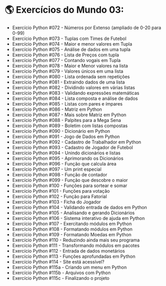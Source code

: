 # 🌎 Exercícios do Mundo 03:
- Exercício Python #072 - Números por Extenso (ampliado de 0-20 para 0-99)
- Exercício Python #073 - Tuplas com Times de Futebol
- Exercício Python #074 - Maior e menor valores em Tupla
- Exercício Python #075 - Análise de dados em uma tupla
- Exercício Python #076 - Lista de Preços com tupla
- Exercício Python #077 - Contando vogais em Tupla
- Exercício Python #078 - Maior e Menor valores na lista
- Exercício Python #079 - Valores únicos em uma lista
- Exercício Python #080 - Lista ordenada sem repetições
- Exercício Python #081 - Extraindo dados de uma lista
- Exercício Python #082 - Dividindo valores em várias listas
- Exercício Python #083 - Validando expressões matemáticas
- Exercício Python #084 - Lista composta e análise de dados
- Exercício Python #085 - Listas com pares e ímpares
- Exercício Python #086 - Matriz em Python
- Exercício Python #087 - Mais sobre Matriz em Python
- Exercício Python #088 - Palpites para a Mega Sena
- Exercício Python #089 - Boletim com listas compostas
- Exercício Python #090 - Dicionário em Python
- Exercício Python #091 - Jogo de Dados em Python
- Exercício Python #092 - Cadastro de Trabalhador em Python
- Exercício Python #093 - Cadastro de Jogador de Futebol
- Exercício Python #094 - Unindo dicionários e listas
- Exercício Python #095 - Aprimorando os Dicionários
- Exercício Python #096 - Função que calcula área
- Exercício Python #097 - Um print especial
- Exercício Python #098 - Função de contador
- Exercício Python #099 - Função que descobre o maior
- Exercício Python #100 - Funções para sortear e somar
- Exercício Python #101 - Funções para votação
- Exercício Python #102 - Função para Fatorial
- Exercício Python #103 - Ficha do Jogador
- Exercício Python #104 - Validando entrada de dados em Python
- Exercício Python #105 - Analisando e gerando Dicionários
- Exercício Python #106 - Sistema interativo de ajuda em Python
- Exercício Python #107 - Exercitando módulos em Python
- Exercício Python #108 - Formatando módulos em Python
- Exercício Python #109 - Formatando Moedas em Python
- Exercício Python #110 - Reduzindo ainda mais seu programa
- Exercício Python #111 - Transformando módulos em pacotes
- Exercício Python #112 - Entrada de dados monetários
- Exercício Python #113 - Funções aprofundadas em Python
- Exercício Python #114 - Site está acessível?
- Exercício Python #115a - Criando um menu em Python
- Exercício Python #115b - Arquivos com Python
- Exercício Python #115c - Finalizando o projeto
